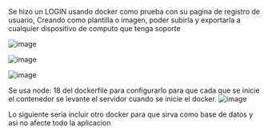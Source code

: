Se hizo un LOGIN  usando docker como prueba con su pagina de registro de usuario, Creando como plantilla o imagen, poder subirla y exportarla a cualquier dispositivo de computo que tenga soporte

![image](https://github.com/user-attachments/assets/ef7459c0-f779-46db-9b22-43311b190dc9)

![image](https://github.com/user-attachments/assets/83ea9703-36d9-46f5-9f6a-5af885953e84)

![image](https://github.com/user-attachments/assets/e076a9ce-9551-4720-9bb9-12b588b90e03)

Se usa node: 18 del dockerfile para configurarlo para que cada que se inicie el contenedor se levante el servidor cuando se inicie el docker. 
![image](https://github.com/user-attachments/assets/fdbd708a-65ff-4ff0-880d-e8bde28bece5)

Lo siguiente seria incluir otro docker para que sirva como base de datos y asi no afecte todo la aplicacion
